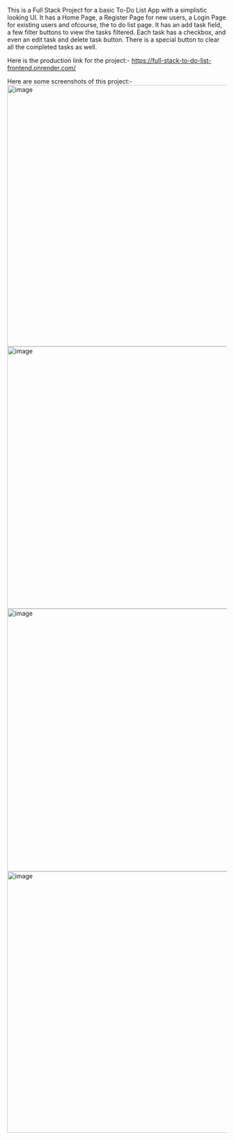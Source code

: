 This is a Full Stack Project for a basic To-Do List App with a simplistic looking UI. It has a Home Page, a Register Page for new users, a Login Page
for existing users and ofcourse, the to do list page. It has an add task field, a few filter buttons to view the tasks filtered. Each task has a checkbox,
and even an edit task and delete task button. There is a special button to clear all the completed tasks as well.

Here is the production link for the project:-
https://full-stack-to-do-list-frontend.onrender.com/

Here are some screenshots of this project:-
<img width="1355" height="601" alt="image" src="https://github.com/user-attachments/assets/9bdc805c-d8c2-498c-b74e-3d2a1d7fcc5d" />
<img width="1359" height="603" alt="image" src="https://github.com/user-attachments/assets/73006520-7560-4e5d-afdd-936d27160fb7" />
<img width="1359" height="604" alt="image" src="https://github.com/user-attachments/assets/101f3589-5c0d-46a3-a42f-adfdb279b43e" />
<img width="1357" height="601" alt="image" src="https://github.com/user-attachments/assets/cc9100ca-4068-49d8-ac86-0cf3a425d4e8" />
